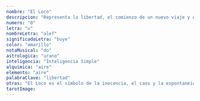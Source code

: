 ```yaml
---
nombre: "El Loco"
descripcion: "Representa la libertad, el comienzo de un nuevo viaje y el potencial sin límites."
numero: "0"
letra: "א"
nombreLetra: "alef"
significadoLetra: "buye"
color: "amarillo"
notaMusical: "do"
astrologica: "urano"
inteligencia: "Inteligencia Simple"
alquimica: "aire"
elemento: "aire"
palabraClave: "libertad"
otras: "El Loco es el símbolo de la inocencia, el caos y la espontaneidad."
tarotImage:
---
```


